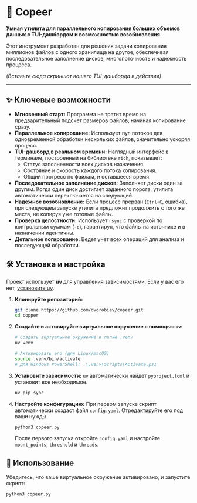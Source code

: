 # 🚀 Copeer

**Умная утилита для параллельного копирования больших объемов данных с TUI-дашбордом и возможностью возобновления.**

Этот инструмент разработан для решения задачи копирования миллионов файлов с одного хранилища на другое, обеспечивая последовательное заполнение дисков, многопоточность и надежность процесса.

*(Вставьте сюда скриншот вашего TUI-дашборда в действии)*

---

## ✨ Ключевые возможности

*   **Мгновенный старт:** Программа не тратит время на предварительный подсчет размеров файлов, начиная копирование сразу.
*   **Параллельное копирование:** Использует пул потоков для одновременной обработки нескольких файлов, значительно ускоряя процесс.
*   **TUI-дашборд в реальном времени:** Наглядный интерфейс в терминале, построенный на библиотеке `rich`, показывает:
    *   Статус заполненности всех дисков назначения.
    *   Состояние и скорость каждого потока копирования.
    *   Общий прогресс по файлам, и оставшееся время.
*   **Последовательное заполнение дисков:** Заполняет диски один за другим. Когда один диск достигает заданного порога, утилита автоматически переключается на следующий.
*   **Надежное возобновление:** Если процесс прерван (`Ctrl+C`, ошибка), при следующем запуске утилита предложит продолжить с того же места, не копируя уже готовые файлы.
*   **Проверка целостности:** Использует `rsync` с проверкой по контрольным суммам (`-c`), гарантируя, что файлы на источнике и в назначении идентичны.
*   **Детальное логирование:** Ведет учет всех операций для анализа и последующей обработки.

## 🛠️ Установка и настройка

Проект использует **uv** для управления зависимостями. Если у вас его нет, [установите uv](https://github.com/astral-sh/uv).

1.  **Клонируйте репозиторий:**
    ```bash
    git clone https://github.com/dvorobiev/copeer.git
    cd copper
    ```

2.  **Создайте и активируйте виртуальное окружение с помощью `uv`:**
    ```bash
    # Создать виртуальное окружение в папке .venv
    uv venv

    # Активировать его (для Linux/macOS)
    source .venv/bin/activate
    # Для Windows PowerShell: .\.venv\Scripts\Activate.ps1
    ```

3.  **Установите зависимости:**
    `uv` автоматически найдет `pyproject.toml` и установит все необходимое.
    ```bash
    uv pip sync
    ```

4.  **Настройте конфигурацию:**
    При первом запуске скрипт автоматически создаст файл `config.yaml`. Отредактируйте его под ваши нужды.
    ```bash
    python3 copeer.py
    ```
    После первого запуска откройте `config.yaml` и настройте `mount_points`, `threshold` и `threads`.

## 🚀 Использование

Убедитесь, что ваше виртуальное окружение активировано, и запустите скрипт:
```bash
python3 copeer.py
